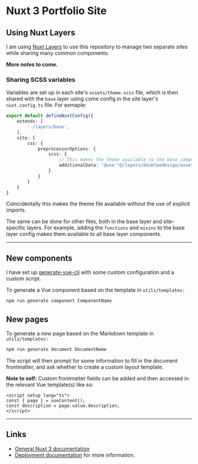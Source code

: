 # Nuxt 3 Portfolio Site

## Using Nuxt Layers

I am using [Nuxt Layers](https://nuxt.com/docs/getting-started/layers) to use this repository to manage two separate sites while sharing many common components. 

**More notes to come.**

### Sharing SCSS variables

Variables are set up in each site's `assets/theme.scss` file, which is then shared with the `base` layer using come config in the site layer's `nuxt.config.ts` file. For exmaple:

```typescript
export default defineNuxtConfig({
    extends: [
        './layers/base',
    ],
    vite: {
        css: {
            preprocessorOptions: {
                scss: {
                    // This makes the theme available to the base components
                    additionalData: '@use "@/layers/doubleedesign/assets/theme.scss" as *;'
                }
            }
        }
    }
}
```
Coincidentally this makes the theme file available without the use of explicit imports.

The same can be done for other files, both in the base layer and site-specific layers. For example, adding the `functions` and `mixins` to the base layer config makes them available to all base layer components.

---
## New components

I have set up [generate-vue-cli](https://www.npmjs.com/package/generate-vue-cli) with some custom configuration and a custom script.

To generate a Vue component based on the template in `utils/templates:`
```bash
npm run generate component ComponentName
```

## New pages

To generate a new page based on the Markdown template in `utils/templates:`

```bash
npm run generate document DocumentName
```
The script will then prompt for some information to fill in the document frontmatter, and ask whether to create a custom layout template.

**Note to self:** Custom frontmatter fields can be added and then accessed in the relevant Vue template(s) like so:
```vue
<script setup lang="ts">
const { page } = useContent();
const description = page.value.description;
</script>
```

---
## Links
- [General Nuxt 3 documentation](https://nuxt.com/docs/getting-started/introduction) 
- [Deployment documentation](https://nuxt.com/docs/getting-started/deployment) for more information.
